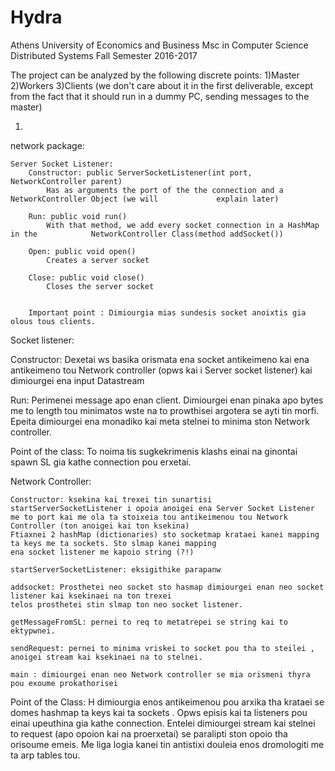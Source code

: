 # Hydra
Athens University of Economics and Business
Msc in Computer Science
Distributed Systems Fall Semester 2016-2017

The project can be analyzed by the following discrete points:
1)Master
2)Workers
3)Clients (we don't care about it in the first deliverable, except from the fact that it should run in a dummy PC, sending messages to the master)

1)
network package:

	Server Socket Listener:
		Constructor: public ServerSocketListener(int port, NetworkController parent)
			Has as arguments the port of the the connection and a NetworkController Object (we will 			explain later)
			
		Run: public void run()
			With that method, we add every socket connection in a HashMap in the 			NetworkController Class(method addSocket())
		
		Open: public void open()
			Creates a server socket

		Close: public void close()
			Closes the server socket

		
		Important point : Dimiourgia mias sundesis socket anoixtis gia olous tous clients.
		
Socket listener:
	
Constructor: 
	Dexetai ws basika orismata ena socket antikeimeno kai ena antikeimeno tou Network controller (opws kai i Server socket listener)
	kai dimiourgei ena input Datastream
	
Run:
	Perimenei message apo enan client. Dimiourgei enan pinaka apo bytes me to length tou minimatos wste na to prowthisei argotera
	se ayti tin morfi. Epeita dimiourgei ena monadiko kai meta stelnei to minima ston Network controller.

Point of the class:
	To noima tis sugkekrimenis klashs einai na ginontai spawn SL gia kathe connection pou erxetai.
		
Network Controller:
	
	Constructor: ksekina kai trexei tin sunartisi startServerSocketListener i opoia anoigei ena Server Socket Listener
	me to port kai me ola ta stoixeia tou antikeimenou tou Network Controller (ton anoigei kai ton ksekina)
	Ftiaxnei 2 hashMap (dictionaries) sto socketmap krataei kanei mapping ta keys me ta sockets. Sto slmap kanei mapping
	ena socket listener me kapoio string (?!)
	
	startServerSocketListener: eksigithike parapanw
	
	addsocket: Prosthetei neo socket sto hasmap dimiourgei enan neo socket listener kai ksekinaei na ton trexei
	telos prosthetei stin slmap ton neo socket listener.
	
	getMessageFromSL: pernei to req to metatrepei se string kai to ektypwnei.
	
	sendRequest: pernei to minima vriskei to socket pou tha to steilei , anoigei stream kai ksekinaei na to stelnei.
	
	main : dimiourgei enan neo Network controller se mia orismeni thyra pou exoume prokathorisei
	
Point of the Class: H dimiourgia enos antikeimenou pou arxika tha krataei se domes hashmap ta keys kai ta sockets . Opws
episis kai ta listeners pou einai upeuthina gia kathe connection. Entelei dimiourgei stream kai stelnei to request (apo opoion
kai na proerxetai) se paralipti ston opoio tha orisoume emeis. Me liga logia kanei tin antistixi douleia enos dromologiti
me ta arp tables tou.